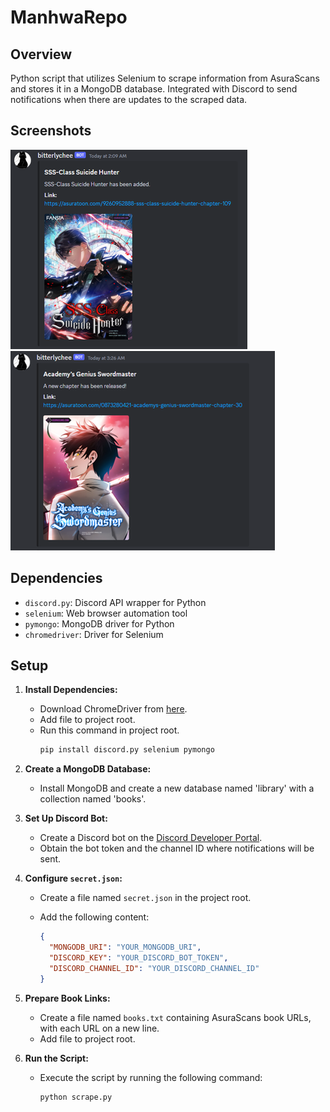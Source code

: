 # ManhwaRepo
## Overview
Python script that utilizes Selenium to scrape information from AsuraScans and stores it in a MongoDB database. Integrated with Discord to send notifications when there are updates to the scraped data.

## Screenshots

![Screenshot 1](https://github.com/krsina/ManhwaRepo/blob/main/demo/added.PNG?raw=true) &nbsp; &nbsp; ![Screenshot 2](https://raw.githubusercontent.com/krsina/ManhwaRepo/main/demo/newchapter.png)

## Dependencies
- `discord.py`: Discord API wrapper for Python
- `selenium`: Web browser automation tool
- `pymongo`: MongoDB driver for Python
- `chromedriver`: Driver for Selenium

## Setup

1. **Install Dependencies:**
   - Download ChromeDriver from [here](https://sites.google.com/chromium.org/driver/).
   - Add file to project root.
   - Run this command in project root.
     ```bash
     pip install discord.py selenium pymongo
     ```

2. **Create a MongoDB Database:**
   - Install MongoDB and create a new database named 'library' with a collection named 'books'.

3. **Set Up Discord Bot:**
   - Create a Discord bot on the [Discord Developer Portal](https://discord.com/developers/applications).
   - Obtain the bot token and the channel ID where notifications will be sent.

4. **Configure `secret.json`:**
   - Create a file named `secret.json` in the project root.
   - Add the following content:

     ```json
     {
       "MONGODB_URI": "YOUR_MONGODB_URI",
       "DISCORD_KEY": "YOUR_DISCORD_BOT_TOKEN",
       "DISCORD_CHANNEL_ID": "YOUR_DISCORD_CHANNEL_ID"
     }
     ```

5. **Prepare Book Links:**
   - Create a file named `books.txt` containing AsuraScans book URLs, with each URL on a new line.
   - Add file to project root.

6. **Run the Script:**
   - Execute the script by running the following command:

     ```bash
     python scrape.py
     ```
